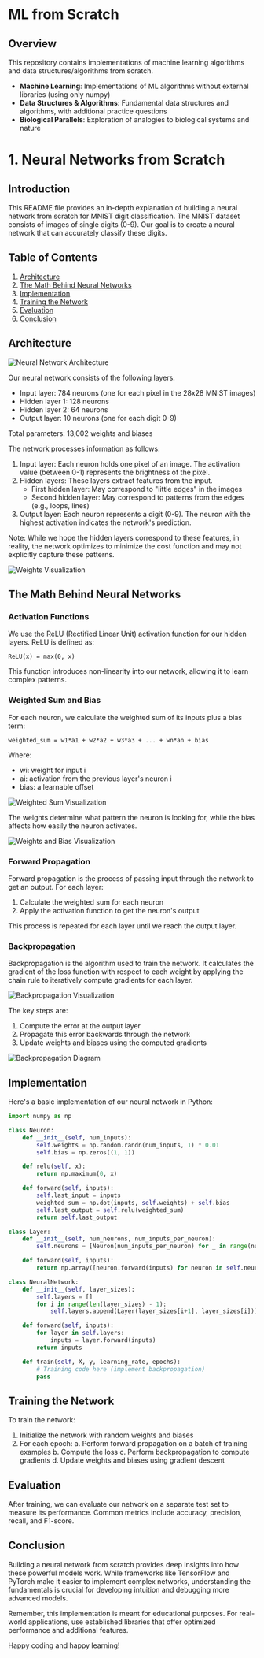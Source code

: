 # ML from Scratch

## Overview

This repository contains implementations of machine learning algorithms and data structures/algorithms from scratch.


- **Machine Learning**: Implementations of ML algorithms without external libraries (using only numpy)
- **Data Structures & Algorithms**: Fundamental data structures and algorithms, with additional practice questions
- **Biological Parallels**: Exploration of analogies to biological systems and nature


# 1. Neural Networks from Scratch

## Introduction

This README file provides an in-depth explanation of building a neural network from scratch for MNIST digit classification. The MNIST dataset consists of images of single digits (0-9). Our goal is to create a neural network that can accurately classify these digits.

## Table of Contents

1. [Architecture](#architecture)
2. [The Math Behind Neural Networks](#the-math-behind-neural-networks)
3. [Implementation](#implementation)
4. [Training the Network](#training-the-network)
5. [Evaluation](#evaluation)
6. [Conclusion](#conclusion)

## Architecture

![Neural Network Architecture](root/assets/Neural-Networks/1-NN.png)

Our neural network consists of the following layers:

- Input layer: 784 neurons (one for each pixel in the 28x28 MNIST images)
- Hidden layer 1: 128 neurons
- Hidden layer 2: 64 neurons
- Output layer: 10 neurons (one for each digit 0-9)

Total parameters: 13,002 weights and biases

The network processes information as follows:

1. Input layer: Each neuron holds one pixel of an image. The activation value (between 0-1) represents the brightness of the pixel.
2. Hidden layers: These layers extract features from the input.
   - First hidden layer: May correspond to "little edges" in the images
   - Second hidden layer: May correspond to patterns from the edges (e.g., loops, lines)
3. Output layer: Each neuron represents a digit (0-9). The neuron with the highest activation indicates the network's prediction.

Note: While we hope the hidden layers correspond to these features, in reality, the network optimizes to minimize the cost function and may not explicitly capture these patterns.

![Weights Visualization](root/assets/Neural-Networks/3-weights.png)

## The Math Behind Neural Networks

### Activation Functions

We use the ReLU (Rectified Linear Unit) activation function for our hidden layers. ReLU is defined as:

```
ReLU(x) = max(0, x)
```

This function introduces non-linearity into our network, allowing it to learn complex patterns.

### Weighted Sum and Bias

For each neuron, we calculate the weighted sum of its inputs plus a bias term:

```
weighted_sum = w1*a1 + w2*a2 + w3*a3 + ... + wn*an + bias
```

Where:
- wi: weight for input i
- ai: activation from the previous layer's neuron i
- bias: a learnable offset

![Weighted Sum Visualization](root/assets/Neural-Networks/4-weightedSum.png)

The weights determine what pattern the neuron is looking for, while the bias affects how easily the neuron activates.

![Weights and Bias Visualization](root/assets/Neural-Networks/5-weightsAndBias.png)

### Forward Propagation

Forward propagation is the process of passing input through the network to get an output. For each layer:

1. Calculate the weighted sum for each neuron
2. Apply the activation function to get the neuron's output

This process is repeated for each layer until we reach the output layer.

### Backpropagation

Backpropagation is the algorithm used to train the network. It calculates the gradient of the loss function with respect to each weight by applying the chain rule to iteratively compute gradients for each layer.

![Backpropagation Visualization](root/assets/Neural-Networks/10-backprop.png)

The key steps are:

1. Compute the error at the output layer
2. Propagate this error backwards through the network
3. Update weights and biases using the computed gradients

![Backpropagation Diagram](root/assets/Neural-Networks/11-backprop-2.png)

## Implementation

Here's a basic implementation of our neural network in Python:

```python
import numpy as np

class Neuron:
    def __init__(self, num_inputs):
        self.weights = np.random.randn(num_inputs, 1) * 0.01
        self.bias = np.zeros((1, 1))

    def relu(self, x):
        return np.maximum(0, x)

    def forward(self, inputs):
        self.last_input = inputs
        weighted_sum = np.dot(inputs, self.weights) + self.bias
        self.last_output = self.relu(weighted_sum)
        return self.last_output

class Layer:
    def __init__(self, num_neurons, num_inputs_per_neuron):
        self.neurons = [Neuron(num_inputs_per_neuron) for _ in range(num_neurons)]

    def forward(self, inputs):
        return np.array([neuron.forward(inputs) for neuron in self.neurons]).T

class NeuralNetwork:
    def __init__(self, layer_sizes):
        self.layers = []
        for i in range(len(layer_sizes) - 1):
            self.layers.append(Layer(layer_sizes[i+1], layer_sizes[i]))

    def forward(self, inputs):
        for layer in self.layers:
            inputs = layer.forward(inputs)
        return inputs

    def train(self, X, y, learning_rate, epochs):
        # Training code here (implement backpropagation)
        pass
```

## Training the Network

To train the network:

1. Initialize the network with random weights and biases
2. For each epoch:
   a. Perform forward propagation on a batch of training examples
   b. Compute the loss
   c. Perform backpropagation to compute gradients
   d. Update weights and biases using gradient descent

## Evaluation

After training, we can evaluate our network on a separate test set to measure its performance. Common metrics include accuracy, precision, recall, and F1-score.

## Conclusion

Building a neural network from scratch provides deep insights into how these powerful models work. While frameworks like TensorFlow and PyTorch make it easier to implement complex networks, understanding the fundamentals is crucial for developing intuition and debugging more advanced models.

Remember, this implementation is meant for educational purposes. For real-world applications, use established libraries that offer optimized performance and additional features.

Happy coding and happy learning!
